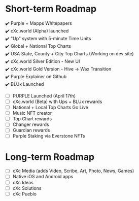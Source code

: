 # Short-term Roadmap

:heavy_check_mark: Purple + Mapps Whitepapers  
:heavy_check_mark: cXc.world (Alpha) launched  
:heavy_check_mark: "Up" system with 5-minute Time Units  
:heavy_check_mark: Global + National Top Charts  
:heavy_check_mark: USA State, County + City Top Charts (Working on dev site)  
:heavy_check_mark: cXc.world Silver Edition - New UI  
:heavy_check_mark: cXc.world Gold Version - Hive -> Wax Transition  
:heavy_check_mark: Purple Explainer on Github  
:heavy_check_mark: BLUx Launched  
- [ ] PURPLE Launched (April 17th)  
- [ ] cXc.world (Beta) with Ups + BLUx rewards
- [ ] National + Local Top Charts Go Live 
- [ ] Music NFT creator  
- [ ] Top Chart rewards  
- [ ] Changer rewards  
- [ ] Guardian rewards  
- [ ] Purple Staking via Everstone NFTs

# Long-term Roadmap
- [ ] cXc Media (adds Video, Scribe, Art, Photo, News, Games)  
- [ ] Native iOS and Android apps 
- [ ] cXc Ideas  
- [ ] cXc Solutions  
- [ ] cXc Pueblo  
